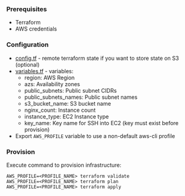 ### Prerequisites

- Terraform
- AWS credentials

### Configuration

- [config.tf](config.tf) - remote terraform state if you want to store state on S3 (optional)
- [variables.tf](variables.tf) - variables:
  - region: AWS Region
  - azs: Availability zones
  - public_subnets: Public subnet CIDRs
  - public_subnets_names: Public subnet names
  - s3_bucket_name: S3 bucket name
  - nginx_count: Instance count
  - instance_type: EC2 Instance type
  - key_name: Key name for SSH into EC2 (key must exist before provision)
- Export `AWS_PROFILE` variable to use a non-default aws-cli profile

### Provision

Execute command to provision infrastructure:

```
AWS_PROFILE=<PROFILE_NAME> terraform validate
AWS_PROFILE=<PROFILE_NAME> terraform plan
AWS_PROFILE=<PROFILE_NAME> terraform apply
```